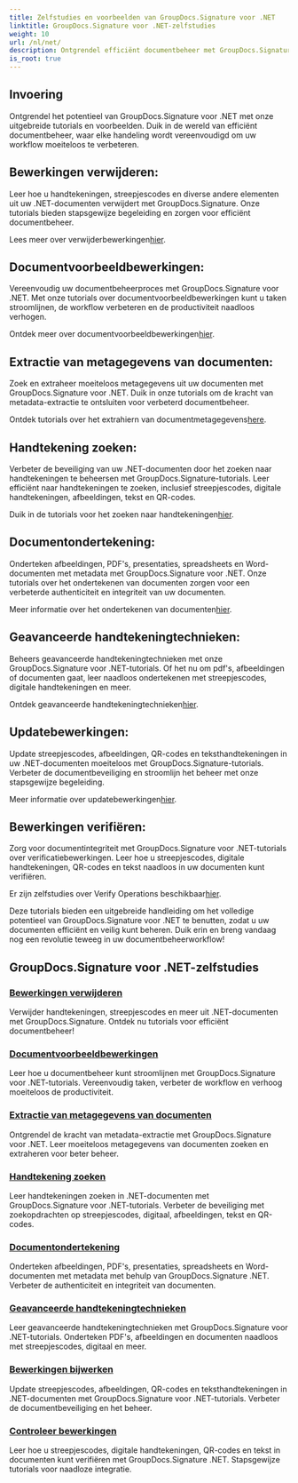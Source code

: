 ```yaml
---
title: Zelfstudies en voorbeelden van GroupDocs.Signature voor .NET
linktitle: GroupDocs.Signature voor .NET-zelfstudies
weight: 10
url: /nl/net/
description: Ontgrendel efficiënt documentbeheer met GroupDocs.Signature voor .NET-tutorials. Metagegevens verwijderen, bekijken, extraheren, documenten naadloos ondertekenen, bijwerken en verifiëren.
is_root: true
---
```

## Invoering

Ontgrendel het potentieel van GroupDocs.Signature voor .NET met onze uitgebreide tutorials en voorbeelden. Duik in de wereld van efficiënt documentbeheer, waar elke handeling wordt vereenvoudigd om uw workflow moeiteloos te verbeteren.

## Bewerkingen verwijderen:
Leer hoe u handtekeningen, streepjescodes en diverse andere elementen uit uw .NET-documenten verwijdert met GroupDocs.Signature. Onze tutorials bieden stapsgewijze begeleiding en zorgen voor efficiënt documentbeheer.

 Lees meer over verwijderbewerkingen[hier](./delete-operations/).

## Documentvoorbeeldbewerkingen:
Vereenvoudig uw documentbeheerproces met GroupDocs.Signature voor .NET. Met onze tutorials over documentvoorbeeldbewerkingen kunt u taken stroomlijnen, de workflow verbeteren en de productiviteit naadloos verhogen.

 Ontdek meer over documentvoorbeeldbewerkingen[hier](./document-preview-operations/).

## Extractie van metagegevens van documenten:
Zoek en extraheer moeiteloos metagegevens uit uw documenten met GroupDocs.Signature voor .NET. Duik in onze tutorials om de kracht van metadata-extractie te ontsluiten voor verbeterd documentbeheer.

 Ontdek tutorials over het extrahiern van documentmetagegevens[here](./document-metadata-extraction/).

## Handtekening zoeken:
Verbeter de beveiliging van uw .NET-documenten door het zoeken naar handtekeningen te beheersen met GroupDocs.Signature-tutorials. Leer efficiënt naar handtekeningen te zoeken, inclusief streepjescodes, digitale handtekeningen, afbeeldingen, tekst en QR-codes.

 Duik in de tutorials voor het zoeken naar handtekeningen[hier](./signature-searching/).

## Documentondertekening:
Onderteken afbeeldingen, PDF's, presentaties, spreadsheets en Word-documenten met metadata met GroupDocs.Signature voor .NET. Onze tutorials over het ondertekenen van documenten zorgen voor een verbeterde authenticiteit en integriteit van uw documenten.

 Meer informatie over het ondertekenen van documenten[hier](./document-signing/).

## Geavanceerde handtekeningtechnieken:
Beheers geavanceerde handtekeningtechnieken met onze GroupDocs.Signature voor .NET-tutorials. Of het nu om pdf's, afbeeldingen of documenten gaat, leer naadloos ondertekenen met streepjescodes, digitale handtekeningen en meer.

 Ontdek geavanceerde handtekeningtechnieken[hier](./advanced-signature-techniques/).

## Updatebewerkingen:
Update streepjescodes, afbeeldingen, QR-codes en teksthandtekeningen in uw .NET-documenten moeiteloos met GroupDocs.Signature-tutorials. Verbeter de documentbeveiliging en stroomlijn het beheer met onze stapsgewijze begeleiding.

 Meer informatie over updatebewerkingen[hier](./update-operations/).

## Bewerkingen verifiëren:
Zorg voor documentintegriteit met GroupDocs.Signature voor .NET-tutorials over verificatiebewerkingen. Leer hoe u streepjescodes, digitale handtekeningen, QR-codes en tekst naadloos in uw documenten kunt verifiëren.

 Er zijn zelfstudies over Verify Operations beschikbaar[hier](./verify-operations/). 

Deze tutorials bieden een uitgebreide handleiding om het volledige potentieel van GroupDocs.Signature voor .NET te benutten, zodat u uw documenten efficiënt en veilig kunt beheren. Duik erin en breng vandaag nog een revolutie teweeg in uw documentbeheerworkflow!
## GroupDocs.Signature voor .NET-zelfstudies 
### [Bewerkingen verwijderen](./delete-operations/)
Verwijder handtekeningen, streepjescodes en meer uit .NET-documenten met GroupDocs.Signature. Ontdek nu tutorials voor efficiënt documentbeheer!
### [Documentvoorbeeldbewerkingen](./document-preview-operations/)
Leer hoe u documentbeheer kunt stroomlijnen met GroupDocs.Signature voor .NET-tutorials. Vereenvoudig taken, verbeter de workflow en verhoog moeiteloos de productiviteit.
### [Extractie van metagegevens van documenten](./document-metadata-extraction/)
Ontgrendel de kracht van metadata-extractie met GroupDocs.Signature voor .NET. Leer moeiteloos metagegevens van documenten zoeken en extraheren voor beter beheer.
### [Handtekening zoeken](./signature-searching/)
Leer handtekeningen zoeken in .NET-documenten met GroupDocs.Signature voor .NET-tutorials. Verbeter de beveiliging met zoekopdrachten op streepjescodes, digitaal, afbeeldingen, tekst en QR-codes.
### [Documentondertekening](./document-signing/)
Onderteken afbeeldingen, PDF's, presentaties, spreadsheets en Word-documenten met metadata met behulp van GroupDocs.Signature .NET. Verbeter de authenticiteit en integriteit van documenten.
### [Geavanceerde handtekeningtechnieken](./advanced-signature-techniques/)
Leer geavanceerde handtekeningtechnieken met GroupDocs.Signature voor .NET-tutorials. Onderteken PDF's, afbeeldingen en documenten naadloos met streepjescodes, digitaal en meer.
### [Bewerkingen bijwerken](./update-operations/)
Update streepjescodes, afbeeldingen, QR-codes en teksthandtekeningen in .NET-documenten met GroupDocs.Signature voor .NET-tutorials. Verbeter de documentbeveiliging en het beheer.
### [Controleer bewerkingen](./verify-operations/)
Leer hoe u streepjescodes, digitale handtekeningen, QR-codes en tekst in documenten kunt verifiëren met GroupDocs.Signature .NET. Stapsgewijze tutorials voor naadloze integratie.